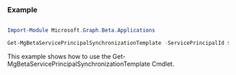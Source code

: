 ### Example

```powershell

Import-Module Microsoft.Graph.Beta.Applications

Get-MgBetaServicePrincipalSynchronizationTemplate -ServicePrincipalId $servicePrincipalId

```
This example shows how to use the Get-MgBetaServicePrincipalSynchronizationTemplate Cmdlet.


